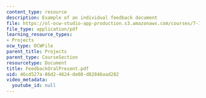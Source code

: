 ```yaml
---
content_type: resource
description: Example of an individual feedback document
file: https://ol-ocw-studio-app-production.s3.amazonaws.com/courses/7-13-experimental-microbial-genetics-fall-2003/46cd527a86d24624de08d82846aad282_FeedbackOralPresent.pdf
file_type: application/pdf
learning_resource_types:
- Projects
ocw_type: OCWFile
parent_title: Projects
parent_type: CourseSection
resourcetype: Document
title: FeedbackOralPresent.pdf
uid: 46cd527a-86d2-4624-de08-d82846aad282
video_metadata:
  youtube_id: null
---
```


